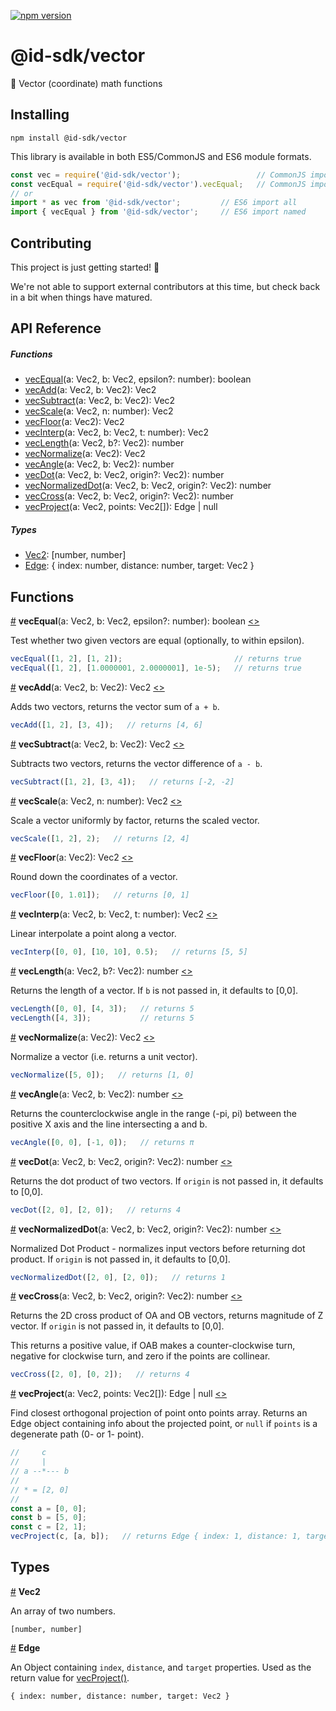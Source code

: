 [![npm version](https://badge.fury.io/js/%40id-sdk%2Fvector.svg)](https://badge.fury.io/js/%40id-sdk%2Fvector)

# @id-sdk/vector

📐 Vector (coordinate) math functions


## Installing

`npm install @id-sdk/vector`

This library is available in both ES5/CommonJS and ES6 module formats.

```js
const vec = require('@id-sdk/vector');                 // CommonJS import all
const vecEqual = require('@id-sdk/vector').vecEqual;   // CommonJS import named
// or
import * as vec from '@id-sdk/vector';         // ES6 import all
import { vecEqual } from '@id-sdk/vector';     // ES6 import named
```


## Contributing

This project is just getting started! 🌱

We're not able to support external contributors at this time, but check back in a bit when things have matured.


## API Reference

##### Functions
* [vecEqual](#vecEqual)(a: Vec2, b: Vec2, epsilon?: number): boolean
* [vecAdd](#vecAdd)(a: Vec2, b: Vec2): Vec2
* [vecSubtract](#vecSubtract)(a: Vec2, b: Vec2): Vec2
* [vecScale](#vecScale)(a: Vec2, n: number): Vec2
* [vecFloor](#vecFloor)(a: Vec2): Vec2
* [vecInterp](#vecInterp)(a: Vec2, b: Vec2, t: number): Vec2
* [vecLength](#vecLength)(a: Vec2, b?: Vec2): number
* [vecNormalize](#vecNormalize)(a: Vec2): Vec2
* [vecAngle](#vecAngle)(a: Vec2, b: Vec2): number
* [vecDot](#vecDot)(a: Vec2, b: Vec2, origin?: Vec2): number
* [vecNormalizedDot](#vecNormalizedDot)(a: Vec2, b: Vec2, origin?: Vec2): number
* [vecCross](#vecCross)(a: Vec2, b: Vec2, origin?: Vec2): number
* [vecProject](#vecProject)(a: Vec2, points: Vec2[]): Edge | null

##### Types
* [Vec2](#Vec2): [number, number]
* [Edge](#Edge): { index: number, distance: number, target: Vec2 }


## Functions

<a name="vecEqual" href="#vecEqual">#</a> <b>vecEqual</b>(a: Vec2, b: Vec2, epsilon?: number): boolean
[<>](https://github.com/ideditor/id-sdk/blob/main/packages/math/vector/src/vector.ts#L4 "Source")

Test whether two given vectors are equal (optionally, to within epsilon).

```js
vecEqual([1, 2], [1, 2]);                         // returns true
vecEqual([1, 2], [1.0000001, 2.0000001], 1e-5);   // returns true
```


<a name="vecAdd" href="#vecAdd">#</a> <b>vecAdd</b>(a: Vec2, b: Vec2): Vec2
[<>](https://github.com/ideditor/id-sdk/blob/main/packages/math/vector/src/vector.ts#L13 "Source")

Adds two vectors, returns the vector sum of `a + b`.

```js
vecAdd([1, 2], [3, 4]);   // returns [4, 6]
```


<a name="vecSubtract" href="#vecSubtract">#</a> <b>vecSubtract</b>(a: Vec2, b: Vec2): Vec2
[<>](https://github.com/ideditor/id-sdk/blob/main/packages/math/vector/src/vector.ts#L18 "Source")

Subtracts two vectors, returns the vector difference of `a - b`.

```js
vecSubtract([1, 2], [3, 4]);   // returns [-2, -2]
```


<a name="vecScale" href="#vecScale">#</a> <b>vecScale</b>(a: Vec2, n: number): Vec2
[<>](https://github.com/ideditor/id-sdk/blob/main/packages/math/vector/src/vector.ts#L23 "Source")

Scale a vector uniformly by factor, returns the scaled vector.

```js
vecScale([1, 2], 2);   // returns [2, 4]
```


<a name="vecFloor" href="#vecFloor">#</a> <b>vecFloor</b>(a: Vec2): Vec2
[<>](https://github.com/ideditor/id-sdk/blob/main/packages/math/vector/src/vector.ts#L28 "Source")

Round down the coordinates of a vector.

```js
vecFloor([0, 1.01]);   // returns [0, 1]
```


<a name="vecInterp" href="#vecInterp">#</a> <b>vecInterp</b>(a: Vec2, b: Vec2, t: number): Vec2
[<>](https://github.com/ideditor/id-sdk/blob/main/packages/math/vector/src/vector.ts#L33 "Source")

Linear interpolate a point along a vector.

```js
vecInterp([0, 0], [10, 10], 0.5);   // returns [5, 5]
```


<a name="vecLength" href="#vecLength">#</a> <b>vecLength</b>(a: Vec2, b?: Vec2): number
[<>](https://github.com/ideditor/id-sdk/blob/main/packages/math/vector/src/vector.ts#L39 "Source")

Returns the length of a vector.  If `b` is not passed in, it defaults to [0,0].

```js
vecLength([0, 0], [4, 3]);   // returns 5
vecLength([4, 3]);           // returns 5
```


<a name="vecNormalize" href="#vecNormalize">#</a> <b>vecNormalize</b>(a: Vec2): Vec2
[<>](https://github.com/ideditor/id-sdk/blob/main/packages/math/vector/src/vector.ts#L47 "Source")

Normalize a vector (i.e. returns a unit vector).

```js
vecNormalize([5, 0]);   // returns [1, 0]
```


<a name="vecAngle" href="#vecAngle">#</a> <b>vecAngle</b>(a: Vec2, b: Vec2): number
[<>](https://github.com/ideditor/id-sdk/blob/main/packages/math/vector/src/vector.ts#L57 "Source")

Returns the counterclockwise angle in the range (-pi, pi) between the positive X axis and the line intersecting a and b.

```js
vecAngle([0, 0], [-1, 0]);   // returns π
```


<a name="vecDot" href="#vecDot">#</a> <b>vecDot</b>(a: Vec2, b: Vec2, origin?: Vec2): number
[<>](https://github.com/ideditor/id-sdk/blob/main/packages/math/vector/src/vector.ts#L62 "Source")

Returns the dot product of two vectors.  If `origin` is not passed in, it defaults to [0,0].

```js
vecDot([2, 0], [2, 0]);   // returns 4
```


<a name="vecNormalizedDot" href="#vecNormalizedDot">#</a> <b>vecNormalizedDot</b>(a: Vec2, b: Vec2, origin?: Vec2): number
[<>](https://github.com/ideditor/id-sdk/blob/main/packages/math/vector/src/vector.ts#L70 "Source")

Normalized Dot Product - normalizes input vectors before returning dot product.  If `origin` is not passed in, it defaults to [0,0].

```js
vecNormalizedDot([2, 0], [2, 0]);   // returns 1
```


<a name="vecCross" href="#vecCross">#</a> <b>vecCross</b>(a: Vec2, b: Vec2, origin?: Vec2): number
[<>](https://github.com/ideditor/id-sdk/blob/main/packages/math/vector/src/vector.ts#L80 "Source")

Returns the 2D cross product of OA and OB vectors, returns magnitude of Z vector. If `origin` is not passed in, it defaults to [0,0].

This returns a positive value, if OAB makes a counter-clockwise turn, negative for clockwise turn, and zero if the points are collinear.

```js
vecCross([2, 0], [0, 2]);   // returns 4
```


<a name="vecProject" href="#vecProject">#</a> <b>vecProject</b>(a: Vec2, points: Vec2[]): Edge | null
[<>](https://github.com/ideditor/id-sdk/blob/main/packages/math/vector/src/vector.ts#L94 "Source")

Find closest orthogonal projection of point onto points array.  Returns an Edge object containing info about the projected point, or `null` if `points` is a degenerate path (0- or 1- point).

```js
//     c
//     |
// a --*--- b
//
// * = [2, 0]
//
const a = [0, 0];
const b = [5, 0];
const c = [2, 1];
vecProject(c, [a, b]);   // returns Edge { index: 1, distance: 1, target: [2, 0] }
```


## Types

<a name="Vec2" href="#Vec2">#</a> <b>Vec2</b>

An array of two numbers.

`[number, number]`


<a name="Edge" href="#Edge">#</a> <b>Edge</b>

An Object containing `index`, `distance`, and `target` properties.  Used as the return value for [vecProject()](#vecProject).

`{ index: number, distance: number, target: Vec2 }`

